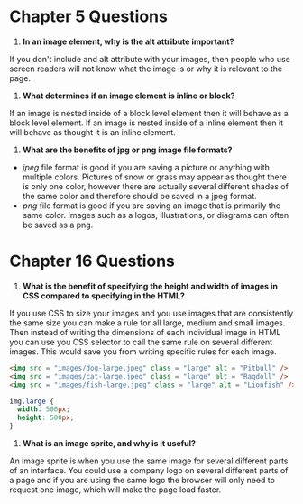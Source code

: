 # Chapter 5 Questions

1. **In an image element, why is the alt attribute important?**

If you don't include and alt attribute with your images, then people who use screen readers will not know what the image is or why it is relevant to the page.

1. **What determines if an image element is inline or block?**

If an image is nested inside of a block level element then it will behave as a block level element. If an image is nested inside of a inline element then it will behave as thought it is an inline element.

1. **What are the benefits of jpg or png image file formats?**

- *jpeg* file format is good if you are saving a picture or anything with multiple colors. Pictures of snow or grass may appear as thought there is only one color, however there are actually several different shades of the same color and therefore should be saved in a jpeg format.
- *png* file format is good if you are saving an image that is primarily the same color. Images such as a logos, illustrations, or diagrams can often be saved as a png.

# Chapter 16 Questions
1. **What is the benefit of specifying the height and width of images in CSS compared to specifying in the HTML?**

If you use CSS to size your images and you use images that are consistently the same size you can make a rule for all large, medium and small images. Then instead of writing the dimensions of each individual image in HTML you can use you CSS selector to call the same rule on several different images. This would save you from writing specific rules for each image.
```HTML
<img src = "images/dog-large.jpeg" class = "large" alt = "Pitbull" />
<img src = "images/cat-large.jpeg" class = "large" alt = "Ragdoll" />
<img src = "images/fish-large.jpeg" class = "large" alt = "Lionfish" />
```

```CSS
img.large {
  width: 500px;
  height: 500px;
}
```  

1. **What is an image sprite, and why is it useful?**

An image sprite is when you use the same image for several different parts of an interface. You could use a company logo on several different parts of a page and if you are using the same logo the browser will only need to request one image, which will make the page load faster.
